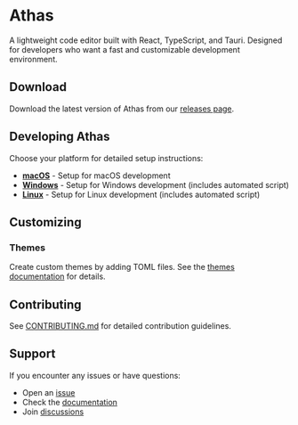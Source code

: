 # Athas

A lightweight code editor built with React, TypeScript, and Tauri.
Designed for developers who want a fast and customizable development environment.

## Download

Download the latest version of Athas from our [releases page](https://github.com/athasdev/athas/releases).

## Developing Athas

Choose your platform for detailed setup instructions:

- [**macOS**](docs/develop/macos.md) - Setup for macOS development
- [**Windows**](docs/develop/windows.md) - Setup for Windows development (includes automated script)
- [**Linux**](docs/develop/linux.md) - Setup for Linux development (includes automated script)

## Customizing

### Themes

Create custom themes by adding TOML files. See the [themes documentation](src/extensions/themes/builtin/README.md) for details.

## Contributing

See [CONTRIBUTING.md](./CONTRIBUTING.md) for detailed contribution guidelines.

## Support

If you encounter any issues or have questions:

- Open an [issue](https://github.com/athasdev/athas/issues)
- Check the [documentation](https://athas.dev/docs)
- Join [discussions](https://github.com/athasdev/athas/discussions)
